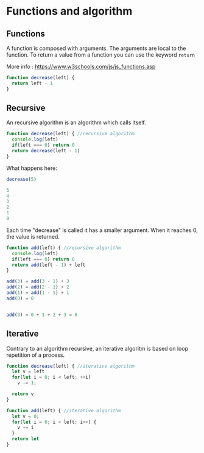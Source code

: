 # Functions and algorithm


## Functions

A function is composed with arguments. The arguments are local to the function.
To return a value from a function you can use the keyword ```return ```

More info : https://www.w3schools.com/js/js_functions.asp

```js
function decrease(left) {
  return left - 1
}
```

## Recursive

An recursive algorithm is an algorithm which calls itself.

```js
function decrease(left) { //recursive algorithm
  console.log(left)
  if(left === 0) return 0
  return decrease(left - 1)
}

```

What happens here:

```js
decrease(5)

5  
4  
3  
2  
1  
0
```

Each time "decrease" is called it has a smaller argument. When it reaches 0, the value is returned.

```js
function add(left) { //recursive algorithm
  console.log(left)
  if(left === 0) return 0
  return add(left - 1) + left
}

```

```js
add(3) = add(3 - 1) + 3
add(2) = add(2 - 1) + 2
add(1) = add(1 - 1) + 1
add(0) = 0


add(3) = 0 + 1 + 2 + 3 = 6
```

## Iterative

Contrary to an algorithm recursive, an iterative algoritm is based on loop repetition of a process.

```js
function decrease(left) { //iterative algorithm
  let v = left
  for(let i = 0; i < left; ++i)
    v -= 1;

  return v
}

```

```js
function add(left) { //iterative algorithm
  let v = 0;
  for(let i = 0; i < left; i++) {
    v += i
  }
  return let
}
```
